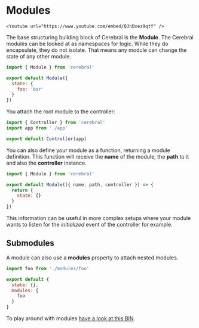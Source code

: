 # Modules

```marksy
<Youtube url="https://www.youtube.com/embed/QJnDxez9qtY" />
```

The base structuring building block of Cerebral is the **Module**. The Cerebral modules can be looked at as namespaces for logic. While they do encapsulate, they do not isolate. That means any module can change the state of any other module.

```js
import { Module } from 'cerebral'

export default Module({
  state: {
    foo: 'bar'
  }
})
```

You attach the root module to the controller:

```js
import { Controller } from 'cerebral'
import app from './app'

export default Controller(app)
```

You can also define your module as a function, returning a module definition. This function will receive the **name** of the module, the **path** to it and also the **controller** instance.

```js
import { Module } from 'cerebral'

export default Module(({ name, path, controller }) => {
  return {
    state: {}
  }
})
```

This information can be useful in more complex setups where your module wants to listen for the *initialized* event of the controller for example.

## Submodules
A module can also use a **modules** property to attach nested modules.

```js
import foo from './modules/foo'

export default {
  state: {},
  modules: {
    foo
  }
}
```

To play around with modules [have a look at this BIN](https://www.webpackbin.com/bins/-Kp_1KYmZOBjswsaTUAC).
